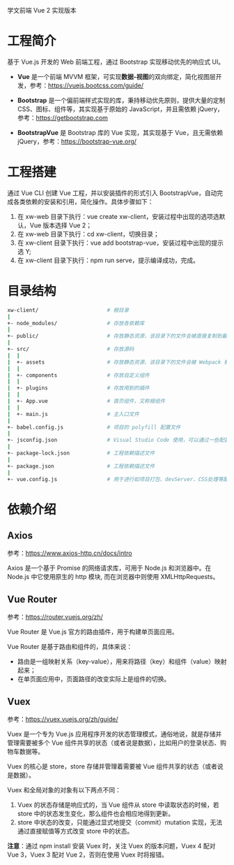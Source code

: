 学文前端 Vue 2 实现版本

# 工程简介
基于 Vue.js 开发的 Web 前端工程，通过 Bootstrap 实现移动优先的响应式 UI。

- **Vue** 是一个前端 MVVM 框架，可实现**数据-视图**的双向绑定，简化视图层开发，参考：https://vuejs.bootcss.com/guide/

- **Bootstrap** 是一个偏前端样式实现的库，秉持移动优先原则，提供大量的定制CSS、图标、组件等，其实现基于原始的 JavaScript，并且需依赖 jQuery，参考：https://getbootstrap.com

- **BootstrapVue** 是 Bootstrap 库的 Vue 实现，其实现基于 Vue，且无需依赖 jQuery，参考：https://bootstrap-vue.org/

# 工程搭建
通过 Vue CLI 创建 Vue 工程，并以安装插件的形式引入 BootstrapVue，自动完成各类依赖的安装和引用，简化操作。具体步骤如下：

1. 在 xw-web 目录下执行：vue create xw-client，安装过程中出现的选项选默认，Vue 版本选择 Vue 2；
2. 在 xw-web 目录下执行：cd xw-client，切换目录；
3. 在 xw-client 目录下执行：vue add bootstrap-vue，安装过程中出现的提示选 Y;
4. 在 xw-client 目录下执行：npm run serve，提示编译成功，完成。

# 目录结构
```sh
xw-client/                      # 根目录
|
+- node_modules/                # 存放各依赖库
|
+- public/                      # 存放静态资源，该目录下的文件会被直接复制到最终的打包文件中，而不经过 Webpack 处理，引用时需使用绝对路径
|
+- src/                         # 存放源码
|  |
|  +- assets                    # 存放静态资源，该目录下的文件会被 Webpack 解析为模块依赖，通过相对路径引用
|  |
|  +- components                # 存放自定义组件
|  |
|  +- plugins                   # 存放用到的插件
|  |
|  +- App.vue                   # 首页组件，又称根组件
|  |
|  +- main.js                   # 主入口文件
|
+- babel.config.js              # 项目的 polyfill 配置文件
|
+- jsconfig.json                # Visual Studio Code 使用，可以通过一些配置来提升开发体验和开发效率
|
+- package-lock.json            # 工程依赖描述文件
|
+- package.json                 # 工程依赖描述文件
|
+- vue.config.js                # 用于进行如项目打包、devServer、CSS处理等配置
```

# 依赖介绍

## Axios
参考：https://www.axios-http.cn/docs/intro

Axios 是一个基于 Promise 的网络请求库，可用于 Node.js 和浏览器中。在 Node.js 中它使用原生的 http 模块, 而在浏览器中则使用 XMLHttpRequests。

## Vue Router
参考：https://router.vuejs.org/zh/

Vue Router 是 Vue.js 官方的路由插件，用于构建单页面应用。

Vue Router 是基于路由和组件的，具体来说：
- 路由是一组映射关系（key-value），用来将路径（key）和组件（value）映射起来；
- 在单页面应用中，页面路径的改变实际上是组件的切换。

## Vuex
参考：https://vuex.vuejs.org/zh/guide/

Vuex 是一个专为 Vue.js 应用程序开发的状态管理模式，通俗地说，就是存储并管理需要被多个 Vue 组件共享的状态（或者说是数据），比如用户的登录状态、购物车数据等。

Vuex 的核心是 store，store 存储并管理着需要被 Vue 组件共享的状态（或者说是数据）。

Vuex 和全局对象的对象有以下两点不同：
1. Vuex 的状态存储是响应式的，当 Vue 组件从 store 中读取状态的时候，若 store 中的状态发生变化，那么组件也会相应地得到更新。
2. store 中状态的改变，只能通过显式地提交（commit）mutation 实现，无法通过直接赋值等方式改变 store 中的状态。

**注意**：通过 npm install 安装 Vuex 时，关注 Vuex 的版本问题，Vuex 4 配对 Vue 3，Vuex 3 配对 Vue 2，否则在使用 Vuex 时将报错。